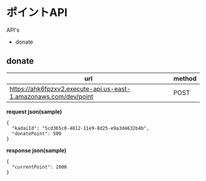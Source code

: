 # ポイントAPI

API's

* donate

## donate

| url | method |
| - | - |
| https://ahk6fpzxv2.execute-api.us-east-1.amazonaws.com/dev/point | POST |

**request json(sample)**

```
{
  "kadaiId": "5cd365c0-4812-11e9-8d25-e9a3d4632b4b",
  "donatePoint": 500
}
```

**response json(sample)** 
```
{
  "currentPoint": 2000
}
```